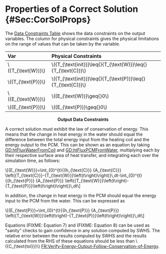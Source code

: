 # Properties of a Correct Solution {#Sec:CorSolProps}

The [Data Constraints Table](./SecCorSolProps.md#Table:OutDataConstraints) shows the data constraints on the output variables. The column for physical constraints gives the physical limitations on the range of values that can be taken by the variable.

<div id="Table:OutDataConstraints"></div>

|Var                  |Physical Constraints                                              |
|:--------------------|:-----------------------------------------------------------------|
|\\({T\_{\text{W}}}\\)|\\({T\_{\text{init}}}\leq{}{T\_{\text{W}}}\leq{}{T\_{\text{C}}}\\)|
|\\({T\_{\text{P}}}\\)|\\({T\_{\text{init}}}\leq{}{T\_{\text{P}}}\leq{}{T\_{\text{C}}}\\)|
|\\({E\_{\text{W}}}\\)|\\({E\_{\text{W}}}\geq{}0\\)                                      |
|\\({E\_{\text{P}}}\\)|\\({E\_{\text{P}}}\geq{}0\\)                                      |

**<p align="center">Output Data Constraints</p>**

A correct solution must exhibit the law of conservation of energy. This means that the change in heat energy in the water should equal the difference between the total energy input from the heating coil and the energy output to the PCM. This can be shown as an equation by taking [GD:htFluxWaterFromCoil](./SecGDs.md#GD:htFluxWaterFromCoil) and [GD:htFluxPCMFromWater](./SecGDs.md#GD:htFluxPCMFromWater), multiplying each by their respective surface area of heat transfer, and integrating each over the simulation time, as follows:

\\[{E\_{\text{W}}}=\int\_{0}^{t}{{h\_{\text{C}}} {A\_{\text{C}}} \left({T\_{\text{C}}}-{T\_{\text{W}}}\left(t\right)\right)}\\,dt-\int\_{0}^{t}{{h\_{\text{P}}} {A\_{\text{P}}} \left({T\_{\text{W}}}\left(t\right)-{T\_{\text{P}}}\left(t\right)\right)}\\,dt\\]

In addition, the change in heat energy in the PCM should equal the energy input to the PCM from the water. This can be expressed as

\\[{E\_{\text{P}}}=\int\_{0}^{t}{{h\_{\text{P}}} {A\_{\text{P}}} \left({T\_{\text{W}}}\left(t\right)-{T\_{\text{P}}}\left(t\right)\right)}\\,dt\\]

Equations (FIXME: Equation 7) and (FIXME: Equation 8) can be used as "sanity" checks to gain confidence in any solution computed by SWHS. The relative error between the results computed by SWHS and the results calculated from the RHS of these equations should be less than \\({C\_{\text{tol}}}\\) [FR:Verify-Energy-Output-Follow-Conservation-of-Energy](./SecFRs.md#verifyEnergyOutput).
